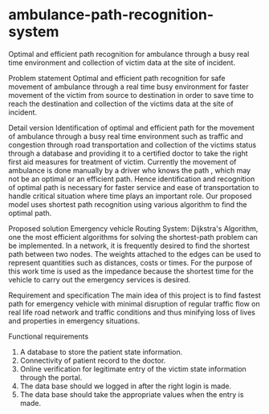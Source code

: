 # ambulance-path-recognition-system



Optimal and efficient path recognition for ambulance through a busy real time environment and collection of victim data at the site of incident.

Problem statement
Optimal and efficient path recognition  for safe movement of ambulance through a real time busy environment for faster movement of the victim from  source to destination in order to save time to reach the destination and collection of the victims data at the site of incident.

Detail version
Identification of optimal and efficient path for the movement of ambulance through a busy real time environment such as traffic and congestion through road transportation and collection of the victims status through a database and providing it to a certified doctor to take the right first aid measures for treatment of victim. Currently the movement of ambulance is done manually by a driver who knows the path , which may not be an optimal or an efficient path. Hence identification and recognition of optimal path is necessary for faster service and ease of transportation to handle critical situation where time plays an important role. Our proposed model uses shortest path recognition using various algorithm to find the optimal path.





Proposed solution
Emergency vehicle Routing System: Dijkstra's Algorithm, one the most efficient algorithms for solving the shortest-path problem can be implemented. In a network, it is frequently desired to find the shortest path between two nodes. The weights attached to the edges can be used to represent quantities such as distances, costs or times. For the purpose of this work time is used as the impedance because the shortest time for the vehicle to carry out the emergency services is desired.

Requirement and specification 
The main idea of this project is to find fastest path for emergency vehicle with minimal disruption of regular traffic flow   on real life road network and traffic conditions and thus minifying loss of lives and properties in emergency situations.

Functional requirements 
1.	A database to store the patient state information.
2.	Connectivity of patient record to the doctor.
3.	Online verification for legitimate entry of the victim state information through 
the portal.
4.	The data base should we logged in after the right login is made.
5.	The data base should take the appropriate values when the entry is made.
